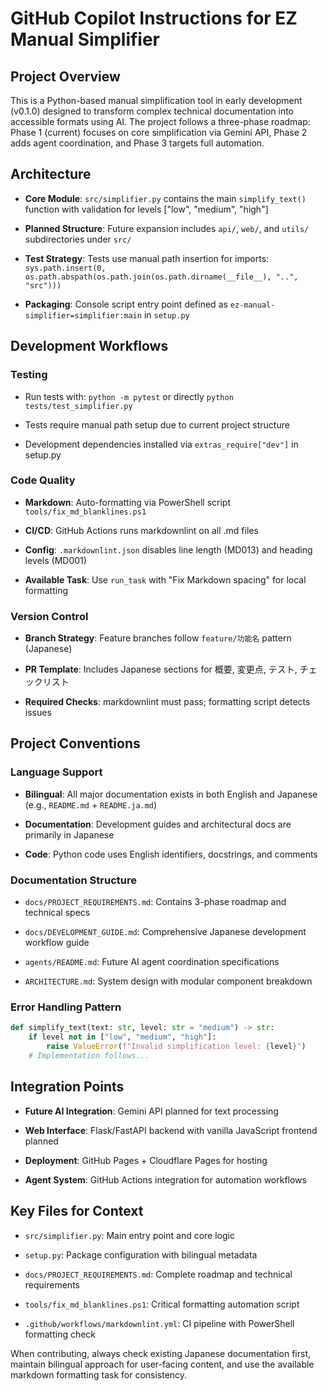 ﻿# GitHub Copilot Instructions for EZ Manual Simplifier

## Project Overview

This is a Python-based manual simplification tool in early development (v0.1.0) designed to transform complex technical documentation into accessible formats using AI. The project follows a three-phase roadmap: Phase 1 (current) focuses on core simplification via Gemini API, Phase 2 adds agent coordination, and Phase 3 targets full automation.

## Architecture

- **Core Module**: `src/simplifier.py` contains the main `simplify_text()` function with validation for levels ["low", "medium", "high"]

- **Planned Structure**: Future expansion includes `api/`, `web/`, and `utils/` subdirectories under `src/`

- **Test Strategy**: Tests use manual path insertion for imports: `sys.path.insert(0, os.path.abspath(os.path.join(os.path.dirname(__file__), "..", "src")))`

- **Packaging**: Console script entry point defined as `ez-manual-simplifier=simplifier:main` in `setup.py`

## Development Workflows

### Testing

- Run tests with: `python -m pytest` or directly `python tests/test_simplifier.py`

- Tests require manual path setup due to current project structure

- Development dependencies installed via `extras_require["dev"]` in setup.py

### Code Quality

- **Markdown**: Auto-formatting via PowerShell script `tools/fix_md_blanklines.ps1`

- **CI/CD**: GitHub Actions runs markdownlint on all .md files

- **Config**: `.markdownlint.json` disables line length (MD013) and heading levels (MD001)

- **Available Task**: Use `run_task` with "Fix Markdown spacing" for local formatting

### Version Control

- **Branch Strategy**: Feature branches follow `feature/功能名` pattern (Japanese)

- **PR Template**: Includes Japanese sections for 概要, 変更点, テスト, チェックリスト

- **Required Checks**: markdownlint must pass; formatting script detects issues

## Project Conventions

### Language Support

- **Bilingual**: All major documentation exists in both English and Japanese (e.g., `README.md` + `README.ja.md`)

- **Documentation**: Development guides and architectural docs are primarily in Japanese

- **Code**: Python code uses English identifiers, docstrings, and comments

### Documentation Structure

- `docs/PROJECT_REQUIREMENTS.md`: Contains 3-phase roadmap and technical specs

- `docs/DEVELOPMENT_GUIDE.md`: Comprehensive Japanese development workflow guide

- `agents/README.md`: Future AI agent coordination specifications

- `ARCHITECTURE.md`: System design with modular component breakdown

### Error Handling Pattern

```python
def simplify_text(text: str, level: str = "medium") -> str:
    if level not in ["low", "medium", "high"]:
        raise ValueError(f"Invalid simplification level: {level}")
    # Implementation follows...
```

## Integration Points

- **Future AI Integration**: Gemini API planned for text processing

- **Web Interface**: Flask/FastAPI backend with vanilla JavaScript frontend planned

- **Deployment**: GitHub Pages + Cloudflare Pages for hosting

- **Agent System**: GitHub Actions integration for automation workflows

## Key Files for Context

- `src/simplifier.py`: Main entry point and core logic

- `setup.py`: Package configuration with bilingual metadata

- `docs/PROJECT_REQUIREMENTS.md`: Complete roadmap and technical requirements

- `tools/fix_md_blanklines.ps1`: Critical formatting automation script

- `.github/workflows/markdownlint.yml`: CI pipeline with PowerShell formatting check

When contributing, always check existing Japanese documentation first, maintain bilingual approach for user-facing content, and use the available markdown formatting task for consistency.

